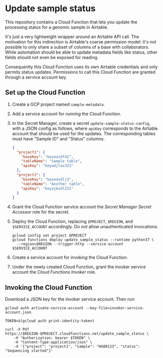 # Update sample status

This repository contains a Cloud Function that lets you update the processing
status for a genomic sample in Airtable.

It's just a very lightweight wrapper around an Airtable API call. The motivation
for this indirection is Airtable's coarse permission model: it's not possible to
only share a subset of columns of a base with collaborators. While automation
should be able to update metadata fields like status, other fields should not
even be exposed for reading.

Consequently this Cloud Function uses its own Airtable credentials and only
permits status updates. Permissions to call this Cloud Function are granted
through a service account key.

## Set up the Cloud Function

1. Create a GCP project named `sample-metadata`.
1. Add a service account for _running_ the Cloud Function.
1. In the Secret Manager, create a secret `update-sample-status-config`, with
   a JSON config as follows, where `apiKey` corresponds to the Airtable account
   that should be used for the updates. The corresponding tables must have
   "Sample ID" and "Status" columns.

   ```json
   {
     "project1": {
       "baseKey": "baseasdf42",
       "tableName": "Sample table",
       "apiKey": "keyadjlas323"
     },
     "project2": {
       "baseKey": "baseasdlj3",
       "tableName": "Another table",
       "apiKey": "keyajksdl231"
     }
   }
   ```

1. Grant the Cloud Function service account the
   _Secret Manager Secret Accessor_ role for the secret.
1. Deploy the Cloud Function, replacing `$PROJECT`, `$REGION`, and
   `$SERVICE_ACCOUNT` accordingly. Do _not_ allow unauthenticated
   invocations.

   ```shell
   gcloud config set project $PROJECT
   gcloud functions deploy update_sample_status --runtime python37 \
     --region=$REGION --trigger-http --service-account $SERVICE_ACCOUNT
   ```

1. Create a service account for _invoking_ the Cloud Function.
1. Under the newly created Cloud Function, grant the invoker service account
   the _Cloud Functions Invoker_ role.

## Invoking the Cloud Function

Download a JSON key for the invoker service account. Then run:

```shell
gcloud auth activate-service-account --key-file=invoker-service-account.json

TOKEN=$(gcloud auth print-identity-token)

curl -X PUT https://$REGION-$PROJECT.cloudfunctions.net/update_sample_status \
    -H "Authorization: bearer $TOKEN" \
    -H "Content-Type:application/json" \
    -d '{"project": "project1", "sample": "HG00123", "status": "Sequencing started"}'
```
